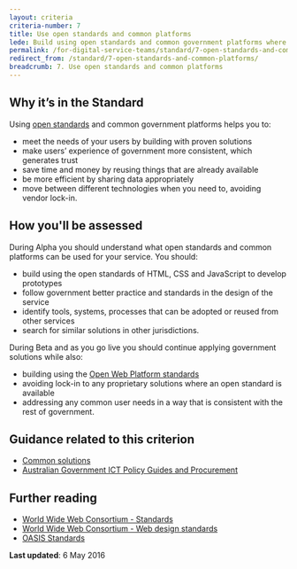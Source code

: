 ```yaml
---
layout: criteria
criteria-number: 7
title: Use open standards and common platforms
lede: Build using open standards and common government platforms where appropriate. 
permalink: /for-digital-service-teams/standard/7-open-standards-and-common-platforms/
redirect_from: /standard/7-open-standards-and-common-platforms/
breadcrumb: 7. Use open standards and common platforms
---
```

## Why it’s in the Standard
Using [open standards](https://en.wikipedia.org/wiki/Open_standard) and common government platforms helps you to: 

* meet the needs of your users by building with proven solutions
* make users’ experience of government more consistent, which generates trust
* save time and money by reusing things that are already available
* be more efficient by sharing data appropriately
* move between different technologies when you need to, avoiding vendor lock-in.

## How you'll be assessed
During Alpha you should understand what open standards and common platforms can be used for your service. You should:

* build using the open standards of HTML, CSS and JavaScript to develop prototypes
* follow government better practice and standards in the design of the service
* identify tools, systems, processes that can be adopted or reused from other services 
* search for similar solutions in other jurisdictions.

During Beta and as you go live you should continue applying government solutions while also:

* building using the [Open Web Platform standards](https://www.w3.org/standards/)
* avoiding lock-in to any proprietary solutions where an open standard is available
* addressing any common user needs in a way that is consistent with the rest of government.

## Guidance related to this criterion
* [Common solutions](/for-digital-service-teams/standard/common-solutions/)
* [Australian Government ICT Policy Guides and Procurement](http://finance.gov.au/policy-guides-procurement/)

## Further reading  
* [World Wide Web Consortium - Standards](https://www.w3.org/standards/)
* [World Wide Web Consortium - Web design standards](https://www.w3.org/standards/webdesign/)
* [OASIS Standards](https://www.oasis-open.org/standards)

**Last updated**: 6 May 2016
